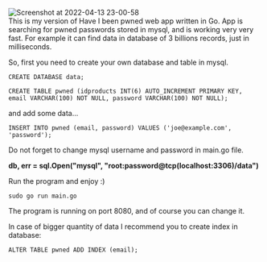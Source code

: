 ![Screenshot at 2022-04-13 23-00-58](https://user-images.githubusercontent.com/38928236/163292499-23d754da-f1fb-4213-bd7e-291c5fed8bd2.png)
<br>
This is my version of Have I been pwned web app written in Go. App is searching for pwned passwords stored in mysql, and is working very very fast. For example it can find data in database of 3 billions records, just in milliseconds.

So, first you need to create your own database and table in mysql.
```
CREATE DATABASE data;
```
```
CREATE TABLE pwned (idproducts INT(6) AUTO_INCREMENT PRIMARY KEY, email VARCHAR(100) NOT NULL, password VARCHAR(100) NOT NULL);
```
and add some data...
```
INSERT INTO pwned (email, password) VALUES ('joe@example.com', 'password');
```
Do not forget to change mysql username and password in main.go file.

<b>db, err = sql.Open("mysql", "root:password@tcp(localhost:3306)/data")</b>

Run the program and enjoy :)
```
sudo go run main.go
```
The program is running on port 8080, and of course you can change it.

In case of bigger quantity of data I recommend you to create index in database:
```
ALTER TABLE pwned ADD INDEX (email);
```

